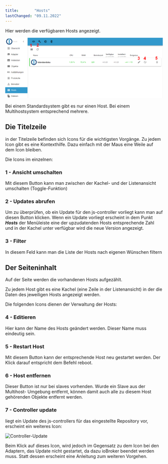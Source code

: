 ```yaml
---
title:       "Hosts"
lastChanged: "09.11.2022"
---
```



Hier werden die verfügbaren Hosts angezeigt.

![Die Seite Hosts](media/ADMIN_Hosts_numbers.png)

Bei einem Standardsystem gibt es nur einen Host. Bei einem Multihostsystem 
entsprechend mehrere.

## Die Titelzeile

in der Titelzeile befinden sich Icons für die wichtigsten Vorgänge. Zu jedem Icon
gibt es eine Kontexthilfe. Dazu einfach mit der Maus eine Weile auf dem Icon bleiben.


Die Icons im einzelnen:

### 1 - Ansicht umschalten

Mit diesem Button kann man zwischen der Kachel- und der Listenansicht umschalten 
(Toggle-Funktion)


### 2 - Updates abrufen

Um zu überprüfen, ob ein Update für den js-controller vorliegt kann man auf diesen 
Button klicken. Wenn ein Update vorliegt erscheint in dem Punkt ***Hosts*** der 
Menüleiste eine der upzudatenden Hosts entsprechende Zahl und in der Kachel unter 
verfügbar wird die neue Version angezeigt.

### 3 - Filter

In diesem Feld kann man die Liste der Hosts nach eigenen Wünschen filtern

## Der Seiteninhalt

Auf der Seite werden die vorhandenen Hosts aufgezählt.

Zu jedem Host gibt es eine Kachel (eine Zeile in der Listenansicht) in der die 
Daten des jeweiligen Hosts angezeigt werden.


Die folgenden Icons dienen der Verwaltung der Hosts:

### 4 - Editieren

Hier kann der Name des Hosts geändert werden.  Dieser Name muss eindeutig sein.

 
### 5 - Restart Host

Mit diesem Button kann der entsprechende Host neu gestartet werden. Der Klick 
darauf entspricht dem Befehl reboot.
 

### 6 - Host entfernen

Dieser Button ist nur bei slaves vorhenden. Wurde ein Slave aus der Multihost-
Umgebung entfernt, können damit auch alle zu diesem Host gehörenden Objekte 
entfernt werden.

### 7 - Controller update

liegt ein Update des js-controllers für das eingestellte Repository vor, erscheint 
ein weiteres Icon:

![Controller-Update](media/ADMIN_Hosts_update.png)

Beim Klick auf dieses Icon, wird jedoch im Gegensatz zu dem Icon bei den Adaptern, 
das Update nicht gestartet, da dazu ioBroker beendet werden muss. Statt dessen 
erscheint eine Anleitung zum weiteren Vorgehen.


